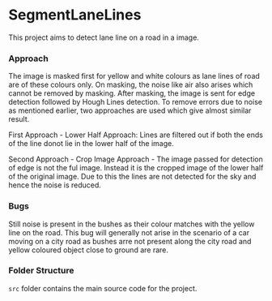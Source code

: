 # SegmentLaneLines

This project aims to detect lane line on a road in a image.



### Approach

The image is masked first for yellow and white colours as lane lines of road are of these colours only. On masking, the noise like air also arises which cannot be removed by masking. After masking, the image is sent for edge detection followed by Hough Lines detection. To remove errors due to noise as mentioned earlier, two approaches are used which give almost similar result. 

First Approach - Lower Half Approach:
Lines are filtered out if both the ends of the line donot lie in the lower half of the image.

Second Approach - Crop Image Approach - 
The image passed for detection of edge is not the ful image. Instead it is the cropped image of the lower half of the original image. Due to this the lines are not detected for the sky and hence the noise is reduced.



### Bugs

Still noise is present in the bushes as their colour matches with the yellow line on the road. This bug will generally not arise in the scenario of a car moving on a city road as bushes arre not present along the city road and yellow coloured object close to ground are rare.



### Folder Structure

`src` folder contains the main source code for the project.
